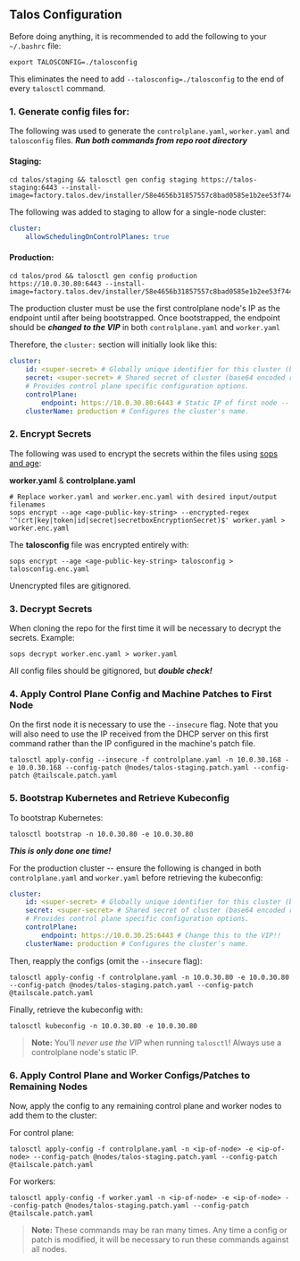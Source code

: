 ## Talos Configuration
Before doing anything, it is recommended to add the following to your ```~/.bashrc``` file:

```
export TALOSCONFIG=./talosconfig
```
This eliminates the need to add ```--talosconfig=./talosconfig``` to the end of every ```talosctl``` command.

### 1. Generate config files for:

The following was used to generate the ```controlplane.yaml```, ```worker.yaml``` and ```talosconfig``` files. ***Run both commands from repo root directory***

#### Staging:

```
cd talos/staging && talosctl gen config staging https://talos-staging:6443 --install-image=factory.talos.dev/installer/58e4656b31857557c8bad0585e1b2ee53f7446f4218f3fae486aa26d4f6470d8:v1.9.4
```

The following was added to staging to allow for a single-node cluster:

```YAML
cluster:
    allowSchedulingOnControlPlanes: true
```

#### Production:
```
cd talos/prod && talosctl gen config production https://10.0.30.80:6443 --install-image=factory.talos.dev/installer/58e4656b31857557c8bad0585e1b2ee53f7446f4218f3fae486aa26d4f6470d8:v1.9.4
```
The production cluster must be use the first controlplane node's IP as the endpoint until after being bootstrapped. Once bootstrapped, the endpoint should be ***changed to the VIP*** in both ```controlplane.yaml``` and ```worker.yaml```

Therefore, the ```cluster:``` section will initially look like this:

```YAML
cluster:
    id: <super-secret> # Globally unique identifier for this cluster (base64 encoded random 32 bytes).
    secret: <super-secret> # Shared secret of cluster (base64 encoded random 32 bytes).
    # Provides control plane specific configuration options.
    controlPlane:
        endpoint: https://10.0.30.80:6443 # Static IP of first node -- will be changed later to VIP
    clusterName: production # Configures the cluster's name.
```

### 2. Encrypt Secrets
The following was used to encrypt the secrets within the files using [sops and age](https://github.com/getsops/sops?tab=readme-ov-file#encrypting-using-age):

**worker.yaml** & **controlplane.yaml** 
```
# Replace worker.yaml and worker.enc.yaml with desired input/output filenames
sops encrypt --age <age-public-key-string> --encrypted-regex '^(crt|key|token|id|secret|secretboxEncryptionSecret)$' worker.yaml > worker.enc.yaml
```

The **talosconfig** file was encrypted entirely with:

```
sops encrypt --age <age-public-key-string> talosconfig > talosconfig.enc.yaml
```

Unencrypted files are gitignored.

### 3. Decrypt Secrets

When cloning the repo for the first time it will be necessary to decrypt the secrets. Example:
```
sops decrypt worker.enc.yaml > worker.yaml
```
All config files should be gitignored, but ***double check!***

### 4. Apply Control Plane Config and Machine Patches to First Node
On the first node it is necessary to use the ```--insecure``` flag. Note that you will also need to use the IP received from the DHCP server on this first command rather than the IP configured in the machine's patch file.

```
talosctl apply-config --insecure -f controlplane.yaml -n 10.0.30.168 -e 10.0.30.168 --config-patch @nodes/talos-staging.patch.yaml --config-patch @tailscale.patch.yaml
```

### 5. Bootstrap Kubernetes and Retrieve Kubeconfig

To bootstrap Kubernetes:
```
talosctl bootstrap -n 10.0.30.80 -e 10.0.30.80
```
***This is only done one time!***

For the production cluster -- ensure the following is changed in both ```controlplane.yaml``` and ```worker.yaml``` before retrieving the kubeconfig:

```YAML
cluster:
    id: <super-secret> # Globally unique identifier for this cluster (base64 encoded random 32 bytes).
    secret: <super-secret> # Shared secret of cluster (base64 encoded random 32 bytes).
    # Provides control plane specific configuration options.
    controlPlane:
        endpoint: https://10.0.30.25:6443 # Change this to the VIP!!
    clusterName: production # Configures the cluster's name.
```

Then, reapply the configs (omit the ```--insecure``` flag):

```
talosctl apply-config -f controlplane.yaml -n 10.0.30.80 -e 10.0.30.80 --config-patch @nodes/talos-staging.patch.yaml --config-patch @tailscale.patch.yaml
```
Finally, retrieve the kubeconfig with:

```
talosctl kubeconfig -n 10.0.30.80 -e 10.0.30.80
```
> **Note:** You'll *never use the VIP* when running ```talosctl```! Always use a controlplane node's static IP.

### 6. Apply Control Plane and Worker Configs/Patches to Remaining Nodes
Now, apply the config to any remaining control plane and worker nodes to add them to the cluster:

For control plane:
```
talosctl apply-config -f controlplane.yaml -n <ip-of-node> -e <ip-of-node> --config-patch @nodes/talos-staging.patch.yaml --config-patch @tailscale.patch.yaml
```

For workers:
```
talosctl apply-config -f worker.yaml -n <ip-of-node> -e <ip-of-node> --config-patch @nodes/talos-staging.patch.yaml --config-patch @tailscale.patch.yaml
```

> **Note:** These commands may be ran many times. Any time a config or patch is modified, it will be necessary to run these commands against all nodes.